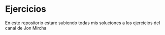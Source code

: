 # Ejercicios

En este repositorio estare subiendo todas mis soluciones a los ejercicios del canal de Jon Mircha
